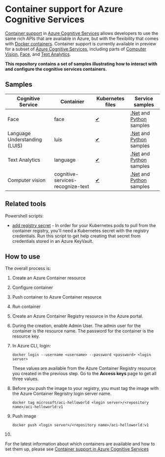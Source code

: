 # Container support for Azure Cognitive Services

[Container support](http://aka.ms/cognitive-services-containers) in [Azure Cognitive Services](http://aka.ms/cognitive-services) allows developers to use the same rich APIs that are available in Azure, but with the flexibility that comes with [Docker containers](https://www.docker.com/what-container). Container support is currently available in preview for a subset of [Azure Cognitive Services](http://aka.ms/cognitive-services), including parts of [Computer Vision](https://go.microsoft.com/fwlink/?linkid=848310&clcid=0x409), [Face](https://go.microsoft.com/fwlink/?linkid=848324&clcid=0x409), and [Text Analytics](https://go.microsoft.com/fwlink/?linkid=848375&clcid=0x409).

**This repository contains a set of samples illustrating how to interact with and configure the cognitive services containers.**


## Samples

|Cognitive Service|Container|Kubernetes files|Service samples|
|--|--|--|--|
|Face|face|[✔](/blob/master/Kubernetes/face/) |[.Net](https://github.com/Azure-Samples/cognitive-services-containers-samples/tree/master/dotnet/Face) and [Python](https://github.com/Azure-Samples/cognitive-services-containers-samples/tree/master/python/Face) samples|
|Language Understanding (LUIS)|luis|[✔](/blob/master/Kubernetes/language-understanding/) |[.Net](https://github.com/Azure-Samples/cognitive-services-containers-samples/tree/master/dotnet/language-understanding) and [Python](https://github.com/Azure-Samples/cognitive-services-containers-samples/tree/master/python/language-understanding) samples|
|Text Analytics|language|[✔](/blob/master/Kubernetes/language/) |[.Net](https://github.com/Azure-Samples/cognitive-services-containers-samples/tree/master/dotnet/language) and [Python](https://github.com/Azure-Samples/cognitive-services-containers-samples/tree/master/python/language) samples|
|Computer vision|cognitive-services-recognize-text|[✔](/blob/master/Kubernetes/recognize-text/)|[.Net](https://github.com/Azure-Samples/cognitive-services-containers-samples/tree/master/dotnet/recognize-text) and [Python](https://github.com/Azure-Samples/cognitive-services-containers-samples/tree/master/python/recognize-text) samples|

## Related tools

Powershell scripts:

* [add registry secret](/blob/master/Kubernetes/add-registry-secret.ps1) - In order for your Kubernetes pods to pull from the container registry, you'll need a Kubernetes secret with the registry credentials. Run this script to get help creating that secret from credentials stored in an Azure KeyVault.

## How to use

The overall process is:
1. Create an Azure Container resource
1. Configure container
1. Push container to Azure Container resource
1. Run container


1. Create an Azure Container Registry resource in the Azure portal.
1. During the creation, enable Admin User. The admin user for the container is the resource name. The password for the container is the resource key. 
1. In Azure CLI, login:

    ```
    docker login --username <username> --password <password> <login server>
    ```

    These values are available from the Azure Container Registry resource you created in the previous step. Go to the **Access keys** page to get all three values.

1. Before you push the image to your registry, you must tag the image with the Azure Container Regristry login server name. 

    ```
    docker tag microsoft/aci-helloworld <login server>/<repository name>/aci-helloworld:v1
    ```

1. Push image

    ```
    docker push <login server>/<repository name>/aci-helloworld:v1
    ```

1. 
For the latest information about which containers are available and how to set them up, please see [Container support in Azure Cognitive Services](http://aka.ms/cognitive-services-containers)


